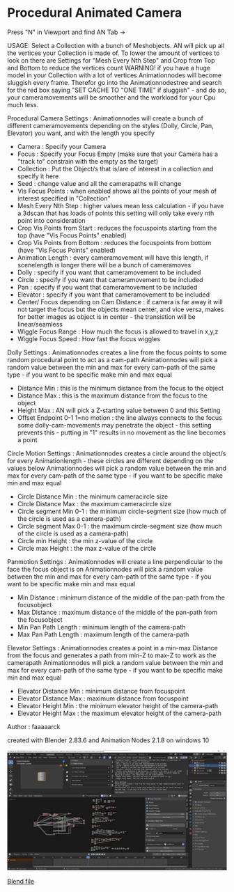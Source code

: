 # Procedural Animated Camera

Press "N" in Viewport and find AN Tab ->

USAGE: Select a Collection with a bunch of Meshobjects. AN will pick up all the vertices your Collection is made of. To lower the amount
of vertices to look on there are Settings for "Mesh Every Nth Step" and Crop from Top and Bottom to reduce the vertices count
WARNING! if you have a huge model in your Collection with a lot of vertices Animationnodes will become sluggish every frame. Therefor
go into the Animationnodestree and search for the red box saying "SET CACHE TO "ONE TIME" if sluggish" - and do so, your cameramovements
will be smoother and the workload for your Cpu much less.

Procedural Camera Settings :
Animationnodes will create a bunch of different cameramovements depending on the styles (Dolly, Circle, Pan, Elevator) you want, and with the length you specify
- Camera : Specify your Camera
- Focus : Specify your Focus Empty (make sure that your Camera has a "track to" constrain with the empty as the target)
- Collection : Put the Object/s that is/are of interest in a collection and specify it here
- Seed : change value and all the camerapaths will change
- Vis Focus Points : when enabled shows all the points of your mesh of interest specified in "Collection"
- Mesh Every Nth Step : higher values mean less calculation - if you have a 3dscan that has loads of points this setting will only take every nth point into consideration
- Crop Vis Points from Start : reduces the focuspoints starting from the top (have "Vis Focus Points" enabled)
- Crop Vis Points from Bottom : reduces the focuspoints from bottom (have "Vis Focus Points" enabled)
- Animation Length : every cameramovement will have this length, if scenelength is longer there will be a bunch of cameramoves
- Dolly : specify if you want that cameramovement to be included
- Circle : specify if you want that cameramovement to be included
- Pan : specify if you want that cameramovement to be included
- Elevator : specify if you want that cameramovement to be included
- Center/ Focus depending on Cam Distance : if camera is far away it will not target the focus but the objects mean center, and vice versa, makes for better images as object is in center - the transistion will be linear/seamless
- Wiggle Focus Range : How much the focus is allowed to travel in x,y,z
- Wiggle Focus Speed : How fast the focus wiggles
        
Dolly Settings :
Animationnodes creates a line from the focus points to some random procedural point to act as a cam-path 
Animationnodes will pick a random value between the min and max for every cam-path of the same type - if you want to be specific make min and max equal
- Distance Min : this is the minimum distance from the focus to the object   
- Distance Max : this is the maximum distance from the focus to the object   
- Height Max : AN will pick a Z-starting value between 0 and this Setting
- Offset Endpoint 0-1 1=no motion : the line always connects to the focus some dolly-cam-movements may penetrate the object - this setting prevents this - putting in "1" results in no movement as the line becomes a point
    
Circle Motion Settings : 
Animationnodes creates a circle around the object/s for every Animationlength - these circles are different depending on the values below
Animationnodes will pick a random value between the min and max for every cam-path of the same type - if you want to be specific make min and max equal
- Circle Distance Min : the minimum cameracircle size
- Circle Distance Max : the maximum cameracircle size
- Circle segment Min 0-1 : the minimum circle-segment size (how much of the circle is used as a camera-path)
- Circle segment Max 0-1 : the maximum circle-segment size (how much of the circle is used as a camera-path)
- Circle min Height : the min z-value of the circle
- Circle max Height : the max z-value of the circle
        
Panmotion Settings :
Animationnodes will create a line perpendicular to the face the focus object is on
Animationnodes will pick a random value between the min and max for every cam-path of the same type - if you want to be specific make min and max equal
- Min Distance : minimum distance of the middle of the pan-path from the focusobject
- Max Distance : maximum distance of the middle of the pan-path from the focusobject
- Min Pan Path Length : minimum length of the camera-path 
- Max Pan Path Length : maximum length of the camera-path
    
Elevator Settings :
Animationnodes creates a point in a min-max Distance from the focus and generates a path from min-Z to max-Z to work as the camerapath
Animationnodes will pick a random value between the min and max for every cam-path of the same type - if you want to be specific make min and max equal
- Elevator Distance Min : minimum distance from focuspoint
- Elevator Distance Max : maximum distance from focuspoint
- Elevator Height Min : the minimum elevator height of the camera-path
- Elevator Height Max : the maximum elevator height of the camera-path

Author : faaaaarck

created with Blender 2.83.6 and Animation Nodes 2.1.8 on windows 10

![Image preview](https://github.com/samytichadou/animation_nodes_examples/blob/master/library/Utility/Procedural%20Animated%20Camera/image_preview.png)

<!---[Video preview](https://youtu.be/FxMaA0sqnoU?list=PL57BAmPXpXuOLKN-CjVJPmWcsqEqg7Fku)-->

[Blend file](https://github.com/samytichadou/animation_nodes_examples/blob/master/library/Utility/Procedural%20Animated%20Camera/Procedural%20Animated%20Camera.blend?raw=true)